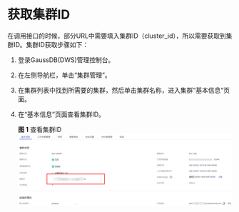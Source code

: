 # 获取集群ID<a name="ZH-CN_TOPIC_0000001437540357"></a>

在调用接口的时候，部分URL中需要填入集群ID（cluster\_id），所以需要获取到集群ID。集群ID获取步骤如下：

1.  登录GaussDB\(DWS\)管理控制台。
2.  在左侧导航栏，单击“集群管理”。
3.  在集群列表中找到所需要的集群，然后单击集群名称，进入集群“基本信息“页面。
4.  在“基本信息”页面查看集群ID。

    **图 1**  查看集群ID<a name="fig12772124111110"></a>  
    ![](figures/查看集群ID.png "查看集群ID")


